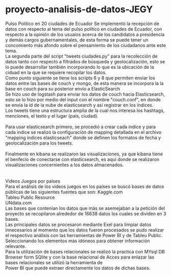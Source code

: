 # proyecto-analisis-de-datos-JEGY
Pulso Político en 20 ciudades de Ecuador
  Se implementó la recepción de datos con respecto al tema del pulso político en ciudades de Ecuador, con respecto a la opinión de 
  los usuaios acerca de los candidatos a presidencia y demás cargos gubernamentales, de esta forma se puede tener un concomiento más 
  afondo sobre el pensamiento de los ciudadanos ante este tema.
  <br/>
  La segunda parte del script "tweets ciudades.py" para la recolección de datos tanto con respecto a filtrados de búsqueda y geolocalización,
  esto se lo puede desarrollar también incorporando lo que es la ubicación de la ciduad en la que se requiere recopilar los datos.
  <br/>
  Como punto siguiente se tiene los scripts  6 y 8 que permiten enviar los datos entre las bases de couch y mongo, de esta manera se incorpora la
  la base en couch para su posterior envío a ElasticSearch
  <br/>
  Se hizo uso de logstash para enviar los datos de couch hacia Elasticsearch, esto se lo hizo por medio del input con el nombre "couch.conf", 
  en donde se envía la id de la nube de elasticsearch y así registrar en los índices.
  <br/>
  Los tweets tiene una estructura amplia de la cual nos interesa los hashtags, menciones, el texto y el lugar (país, ciudad).  <br/>
  <br/>
  Para usar elasticsearch primero, se procedió a crear cada indice y para cada indice se realizó la configuración de mapping detallada en el archivo "mapping indices elasticseach" donde se definen los formatos de fecha y geolocalización para los tweets.<br/>
  <br/>
  Finalmente en kibana se realizaron las visualizaciones, ya que kibana tiene el benfecio de conectarse con elasticsearch, es aquí donde se realizaron visualizaciones concernientes a los datos almacenados.
  <br/>
  <br/>
  <br/>
Videos Juegos por países
<br/>
Para el análisis de los videos juegos en los países se buscó bases de datos públicas de las siguientes fuentes que son:
Kaggle.com
<br/>
Tableu Public Resource
<br/>
UNdata.com
<br/>
Las bases que contenían los datos que más se asemejaban a la petición del proyecto se recopilaron alrededor de 16638 datos los cuales se dividen en 3 bases. 
<br/>
Las principales datos se procesaron mediante Exel para limpiar datos innecesarios al momento que los datos fueron procesados se pudo realizar el respectivo análisis con las herramientas de Power BI y de Tableu Public. Seleccionando los elementos más idóneos para obtener información relevante.
<br/>
Para la utilización de bases relacionales se realizó la practica con MYsql DB Browser form SQlite y con la base relacional de Acces para enlazar las bases relacionales se utilizó la herramienta de <br/>
Power BI que puede extraer directamente los datos de dichas bases.

